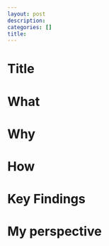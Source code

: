 ```yaml
---
layout: post
description: 
categories: []
title: 
---
```


# Title

# What

# Why

# How

# Key Findings

# My perspective